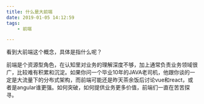 ```yaml
---
title: 什么是大前端
date: 2019-01-05 14:12:59
tags:
	- 前端

---
```




看到大前端这个概念，具体是指什么呢？



前端是个资源型角色，在认知里对业务的理解深度不够，加上通常负责业务领域很广，比较难有积累和沉淀。如果你问一个毕业10年的JAVA老司机，他跟你谈的一定是大流量下的分布式架构，而前端可能还是昨天茶余饭后讨论vue和react，或者是angular谁更强。如何突破，如何提供业务更多价值，前端们一直在苦苦探寻。

